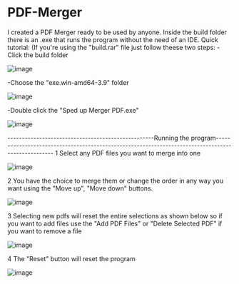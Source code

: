 # PDF-Merger
I created a PDF Merger ready to be used by anyone. Inside the build folder there is an .exe that runs the program without the need of an IDE.
Quick tutorial:
(If you're using the "build.rar" file just follow theese two steps:
-Click the build folder

![image](https://user-images.githubusercontent.com/102917272/215348544-3cfc3490-4526-459c-816c-7901a17d20f7.png)

-Choose the "exe.win-amd64-3.9" folder

![image](https://user-images.githubusercontent.com/102917272/215348575-b32cf0c0-aae6-4070-ba3c-99ac67ff2d17.png)

-Double click the "Sped up Merger PDF.exe"

![image](https://user-images.githubusercontent.com/102917272/215348631-cf846f68-3546-4d9e-9e09-1897b15be239.png)



---------------------------------------------------Running the program---------------------------------------------------------------------------------------------------
1 Select any PDF files you want to merge into one

![image](https://user-images.githubusercontent.com/102917272/215348208-1d55c3dd-c0b2-4416-af81-1b94b2e0fea4.png)

2 You have the choice to merge them or change the order in any way you want using the "Move up", "Move down" buttons.

![image](https://user-images.githubusercontent.com/102917272/215348266-c69d0655-5517-482c-899b-acf2fa3cc339.png)

3 Selecting new pdfs will reset the entire selections as shown below so if you want to add files use the "Add PDF Files" or "Delete Selected PDF" 
if you want to remove a file

![image](https://user-images.githubusercontent.com/102917272/215348350-85fc8964-ebf7-4b63-9e02-88ca7cc59ed2.png)

4 The "Reset" button will reset the program 

![image](https://user-images.githubusercontent.com/102917272/215348453-b346b5ea-a291-4e78-8fd6-e858eb0baac7.png)
